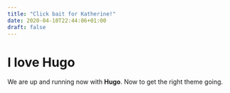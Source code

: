 ```yaml
---
title: "Click bait for Katherine!"
date: 2020-04-10T22:44:06+01:00
draft: false
---
```


# I love Hugo
We are up and running now with **Hugo**. Now to get the right theme going.
